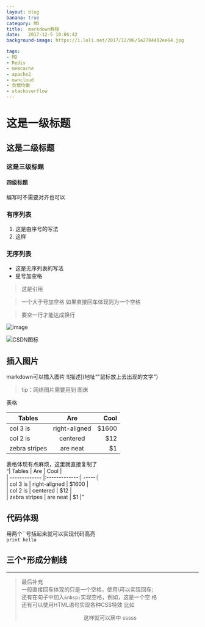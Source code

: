 ```yaml
---
layout: blog
banana: true
category: MD
title:  markdown教程
date:   2017-12-5 10:06:42
background-image: https://i.loli.net/2017/12/06/5a2784402ee64.jpg

tags:
- MD
- Redis
- memcache
- apache2
- owncloud
- 负载均衡
- stackoverflow
---
```


#   这是一级标题
##  这是二级标题
### 这是三级标题
#### 四级标题 

编写时不需要对齐也可以


### 有序列表
 1. 这是由序号的写法
 2. 这样

### 无序列表
* 这是无序列表的写法
* 星号加空格

> 这是引用

> 一个大于号加空格
> 如果直接回车体现则为一个空格

> 要空一行才能达成换行



 ![image](https://i.loli.net/2017/12/05/5a26725b21670.jpg)


 ![CSDN图标](1.jpg "这是CSDN的图标")

 ## 插入图片

 markdown可以插入图片
 ![描述](地址“"鼠标放上去出现的文字"）
 >tip：网络图片需要用到  图床


 表格

| Tables        | Are           | Cool  |
| ------------- |:-------------:| -----:|
| col 3 is      | right-aligned | $1600 |
| col 2 is      | centered      |   $12 |
| zebra stripes | are neat      |    $1 |

表格体现有点麻烦，这里就直接复制了\
“| Tables      | Are           | Cool  |\
| ------------- |:-------------:| -----:|\
| col 3 is      | right-aligned | $1600 |\
| col 2 is      | centered      |   $12 |\
| zebra stripes | are neat      |    $1 |”

## 代码体现
用两个``号括起来就可以实现代码高亮\
`print hello`


## 三个*形成分割线
***

> 最后补充\
一般直接回车体现的只是一个空格，使用\可以实现回车;\
还有在句子中加入`&nbsp;`实现空格，例如，这是一个空&nbsp;格\
还有可以使用HTML语句实现各种CSS特效
比如<center>这样就可以居中
sssss
